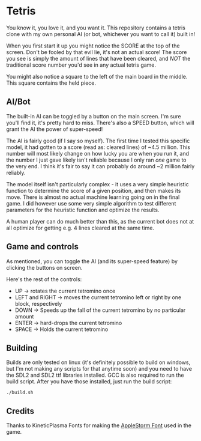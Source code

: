 # Tetris

You know it, you love it, and you want it. This repository contains a tetris
clone with my own personal AI (or bot, whichever you want to call it) built in!

When you first start it up you might notice the SCORE at the top of the screen.
Don't be fooled by that evil lie, it's not an actual score! The score you see
is simply the amount of lines that have been cleared, and *NOT* the traditional
score number you'd see in any actual tetris game.

You might also notice a square to the left of the main board in the middle.
This square contains the held piece.

## AI/Bot
The built-in AI can be toggled by a button on the main screen. I'm sure you'll
find it, it's pretty hard to miss. There's also a SPEED button, which
will grant the AI the power of super-speed!

The AI is fairly good (if I say so myself). The first time I tested this specific
model, it had gotten to a score (read as: cleared lines) of ~4.5 million.
This number will most likely change on how lucky you are when you run it, and
the number I just gave likely isn't reliable because I only ran *one* game
to the very end. I think it's fair to say it can probably do around ~2 million
fairly reliably.

The model itself isn't particularly complex - it uses a very simple heuristic function
to determine the score of a given position, and then makes its move. There is
almost no actual machine learning going on in the final game.
I did however use some very simple algorithm to test different parameters for
the heuristic function and optimize the results.

A human player can do much better than this, as the current bot does not at
all optimize for getting e.g. 4 lines cleared at the same time.

## Game and controls
As mentioned, you can toggle the AI (and its super-speed feature) by clicking
the buttons on screen.

Here's the rest of the controls:

* UP -> rotates the current tetromino once
* LEFT and RIGHT -> moves the current tetromino left or right by one block, respectively
* DOWN -> Speeds up the fall of the current tetromino by no particular amount
* ENTER -> hard-drops the current tetromino
* SPACE -> Holds the current tetromino

## Building
Builds are only tested on linux (it's definitely possible to build on windows, but I'm not 
making any scripts for that anytime soon)
and you need to have the SDL2 and SDL2 ttf libraries installed. GCC is also required to run the build script. 
After you have those installed, just run the build script:

`./build.sh`

## Credits
Thanks to KineticPlasma Fonts for making the [AppleStorm Font](https://www.fontrepo.com/font/1698/applestorm) used in the game.
